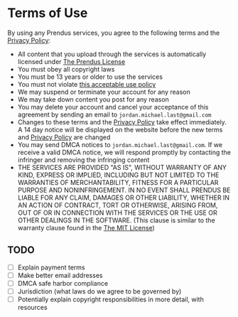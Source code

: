 # Terms of Use

By using any Prendus services, you agree to the following terms and the [Privacy Policy](https://github.com/Prendus/content/blob/master/privacy-policy.md):

* All content that you upload through the services is automatically licensed under [The Prendus License](https://github.com/Prendus/content/blob/master/the-prendus-license.md)
* You must obey all copyright laws
* You must be 13 years or older to use the services
* You must not violate [this acceptable use policy](https://github.com/graphcool/content/blob/master/static/legal/terms.md#acceptable-use-policy)
* We may suspend or terminate your account for any reason
* We may take down content you post for any reason
* You may delete your account and cancel your acceptance of this agreement by sending an email to `jordan.michael.last@gmail.com`
* Changes to these terms and the [Privacy Policy](https://github.com/Prendus/content/blob/master/privacy-policy.md) take effect immediately. A 14 day notice will be displayed on the website before the new terms and [Privacy Policy](https://github.com/Prendus/content/blob/master/privacy-policy.md) are changed
* You may send DMCA notices to `jordan.michael.last@gmail.com`. If we receive a valid DMCA notice, we will respond promptly by contacting the infringer and removing the infringing content
* THE SERVICES ARE PROVIDED "AS IS", WITHOUT WARRANTY OF ANY KIND, EXPRESS OR IMPLIED, INCLUDING BUT NOT LIMITED TO THE WARRANTIES OF MERCHANTABILITY, FITNESS FOR A PARTICULAR PURPOSE AND NONINFRINGEMENT. IN NO EVENT SHALL PRENDUS BE LIABLE FOR ANY CLAIM, DAMAGES OR OTHER LIABILITY, WHETHER IN AN ACTION OF CONTRACT, TORT OR OTHERWISE, ARISING FROM, OUT OF OR IN CONNECTION WITH THE SERVICES OR THE USE OR OTHER DEALINGS IN THE SOFTWARE. (This clause is similar to the warranty clause found in the [The MIT License](https://opensource.org/licenses/MIT))

## TODO

- [ ] Explain payment terms
- [ ] Make better email addresses
- [ ] DMCA safe harbor compliance
- [ ] Jurisdiction (what laws do we agree to be governed by)
- [ ] Potentially explain copyright responsibilities in more detail, with resources
